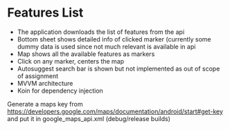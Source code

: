 # Features List
- The application downloads the list of features from the api
- Bottom sheet shows detailed info of clicked marker (currently some dummy data is used since not much relevant is available in api
- Map shows all the available features as markers
- Click on any marker, centers the map
- Autosuggest search bar is shown but not implemented as out of scope of assignment
- MVVM architecture
- Koin for dependency injection

Generate a maps key from https://developers.google.com/maps/documentation/android/start#get-key
and put it in google_maps_api.xml (debug/release builds)
